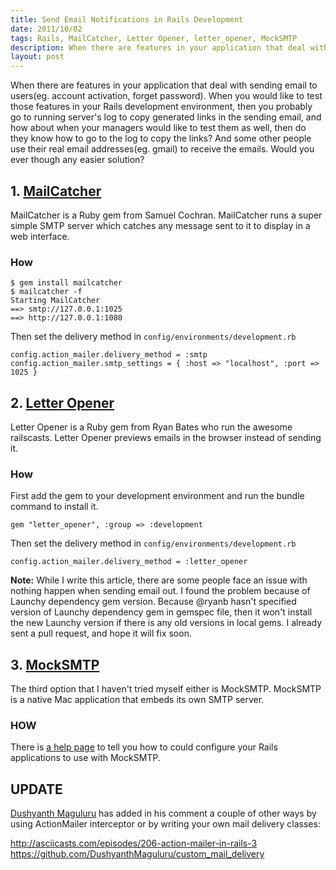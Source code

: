 ```yaml
---
title: Send Email Notifications in Rails Development
date: 2011/10/02
tags: Rails, MailCatcher, Letter Opener, letter_opener, MockSMTP
description: When there are features in your application that deal with sending email to users(eg. account activation, forget password). When you would like to test those features in your Rails development environment, then you probably go to running server's log to copy generated links in the sending email. Would you ever though any easier solution?
layout: post
---
```


When there are features in your application that deal with sending email to users(eg. account activation, forget password). When you would like to test those features in your Rails development environment, then you probably go to running server's log to copy generated links in the sending email, and how about when your managers would like to test them as well, then do they know how to go to the log to copy the links? And some other people use their real email addresses(eg. gmail) to receive the emails. Would you ever though any easier solution?

## 1. [MailCatcher](https://github.com/sj26/mailcatcher)
MailCatcher is a Ruby gem from Samuel Cochran. MailCatcher runs a super simple SMTP server which catches any message sent to it to display in a web interface.

### How    
    $ gem install mailcatcher
    $ mailcatcher -f
    Starting MailCatcher
	==> smtp://127.0.0.1:1025
	==> http://127.0.0.1:1080

Then set the delivery method in `config/environments/development.rb`

    config.action_mailer.delivery_method = :smtp
    config.action_mailer.smtp_settings = { :host => "localhost", :port => 1025 }

## 2. [Letter Opener](https://github.com/ryanb/letter_opener)
Letter Opener is a Ruby gem from Ryan Bates who run the awesome railscasts. Letter Opener previews emails in the browser instead of sending it.

### How
First add the gem to your development environment and run the bundle command to install it.

    gem "letter_opener", :group => :development

Then set the delivery method in `config/environments/development.rb`

    config.action_mailer.delivery_method = :letter_opener

**Note:** While I write this article, there are some people face an issue with nothing happen when sending email out. I found the problem because of Launchy dependency gem version. Because @ryanb hasn't specified version of Launchy dependency gem in gemspec file, then it won't install the new Launchy version if there is any old versions in local gems. I already sent a pull request, and hope it will fix soon.

## 3. [MockSMTP](http://mocksmtpapp.com/)
The third option that I haven't tried myself either is MockSMTP. MockSMTP is a native Mac application that embeds its own SMTP server.

### HOW
There is [a help page](http://mocksmtpapp.com/help) to tell you how to could configure your Rails applications to use with MockSMTP.

## UPDATE
[Dushyanth Maguluru](http://twitter.com/dushyanth_m) has added in his comment a couple of other ways by using ActionMailer interceptor or by writing your own mail delivery classes:

<http://asciicasts.com/episodes/206-action-mailer-in-rails-3>
<https://github.com/DushyanthMaguluru/custom_mail_delivery>
